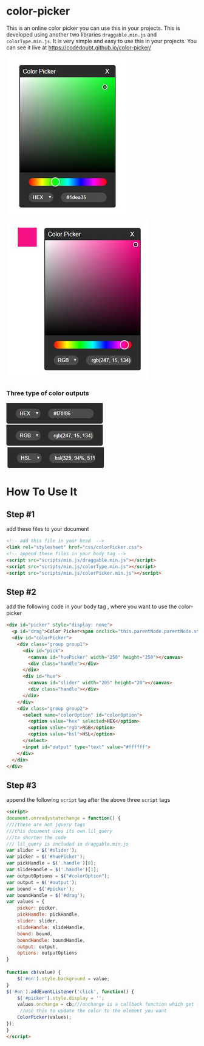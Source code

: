 # color-picker 
This is an online color picker you can use this in your projects. This is developed using another two libraries ```draggable.min.js``` and ```colorType.min.js```. It is very simple and easy to use this in your projects.
You can see it live at https://codedoubt.github.io/color-picker/

![Color-Picker](/imgs/color-picker.JPG) ![Color-Picker](/imgs/color-picker-rgb.JPG)


### Three type of color outputs

![Hex](/imgs/hex.JPG) ![RGB](/imgs/rgb.JPG) ![HSL](/imgs/hsl.JPG)

# How To Use It
## Step #1
add these files to your document
```html
<!-- add this file in your head  -->
<link rel="stylesheet" href="css/colorPicker.css">
<!-- append these files in your body tag -->
<script src="scripts/min.js/draggable.min.js"></script>
<script src="scripts/min.js/colorType.min.js"></script>
<script src="scripts/min.js/colorPicker.min.js"></script>
```
## Step #2
add the following code in your body tag , where you want to use the color-picker
```html
<div id="picker" style="display: none">
  <p id="drag">Color Picker<span onclick="this.parentNode.parentNode.style.display='none'">X</span></p>
  <div id="colorPicker">
    <div class="group group1">
      <div id="pick">
        <canvas id="huePicker" width="250" height="250"></canvas>
        <div class="handle"></div>
      </div>
      <div id="hue">
        <canvas id="slider" width="205" height="20"></canvas>
        <div class="handle"></div>
      </div>
    </div>
    <div class="group group2">
      <select name="colorOption" id="colorOption">
        <option value="hex" selected>HEX</option>
        <option value="rgb">RGB</option>
        <option value="hsl">HSL</option>
      </select>
      <input id="output" type="text" value="#ffffff">
    </div>
  </div>
</div>
```

## Step #3
append the following ```script``` tag after the above three ```script``` tags
```html
<script>
document.onreadystatechange = function() {
////these are not jquery tags
///this document uses its own lil_query
///to shorten the code
/// lil_query is included in draggable.min.js
var slider = $('#slider'); 
var picker = $('#huePicker');
var pickHandle = $('.handle')[0];
var slideHandle = $('.handle')[1];
var outputOptions = $("#colorOption");
var output = $('#output');
var bound = $('#picker');
var boundHandle = $('#drag');
var values = {
	picker: picker,
	pickHandle: pickHandle,
	slider: slider,
	slideHandle: slideHandle,
	bound: bound,
	boundHandle: boundHandle,
	output: output,
	options: outputOptions
}

function cb(value) {
	$('#on').style.background = value;
}
$('#on').addEventListener('click', function() {
	$('#picker').style.display = '';
	values.onchange = cb;///onchange is a callback function which get fired when color got change
	 //use this to update the color to the element you want
	ColorPicker(values);
});
}
</script>
```
